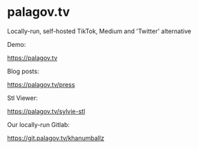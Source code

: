 # palagov.tv
Locally-run, self-hosted TikTok, Medium and 'Twitter' alternative 

Demo:

https://palagov.tv

Blog posts:

https://palagov.tv/press

Stl Viewer:

https://palagov.tv/sylvie-stl

Our locally-run Gitlab:

https://git.palagov.tv/khanumballz
